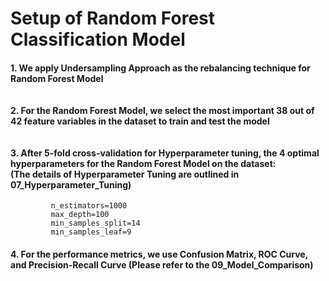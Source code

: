 # Setup of Random Forest Classification Model
#### 1. We apply Undersampling Approach as the rebalancing technique for Random Forest Model <br><br><br> 2. For the Random Forest Model, we select the most important 38 out of 42 feature variables in the dataset to train and test the model <br><br><br> 3. After 5-fold cross-validation for Hyperparameter tuning, the 4 optimal hyperparameters for the Random Forest Model on the dataset: <br> (The details of Hyperparameter Tuning are outlined in 07_Hyperparameter_Tuning)
             n_estimators=1000
             max_depth=100
             min_samples_split=14
             min_samples_leaf=9
            
#### 4. For the performance metrics, we use Confusion Matrix, ROC Curve, and Precision-Recall Curve (Please refer to the 09_Model_Comparison)
